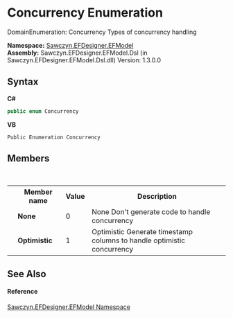 # Concurrency Enumeration
 

DomainEnumeration: Concurrency Types of concurrency handling

**Namespace:**&nbsp;<a href="N_Sawczyn_EFDesigner_EFModel">Sawczyn.EFDesigner.EFModel</a><br />**Assembly:**&nbsp;Sawczyn.EFDesigner.EFModel.Dsl (in Sawczyn.EFDesigner.EFModel.Dsl.dll) Version: 1.3.0.0

## Syntax

**C#**<br />
``` C#
public enum Concurrency
```

**VB**<br />
``` VB
Public Enumeration Concurrency
```


## Members
&nbsp;<table><tr><th></th><th>Member name</th><th>Value</th><th>Description</th></tr><tr><td /><td target="F:Sawczyn.EFDesigner.EFModel.Concurrency.None">**None**</td><td>0</td><td>None Don't generate code to handle concurrency</td></tr><tr><td /><td target="F:Sawczyn.EFDesigner.EFModel.Concurrency.Optimistic">**Optimistic**</td><td>1</td><td>Optimistic Generate timestamp columns to handle optimistic concurrency</td></tr></table>

## See Also


#### Reference
<a href="N_Sawczyn_EFDesigner_EFModel">Sawczyn.EFDesigner.EFModel Namespace</a><br />